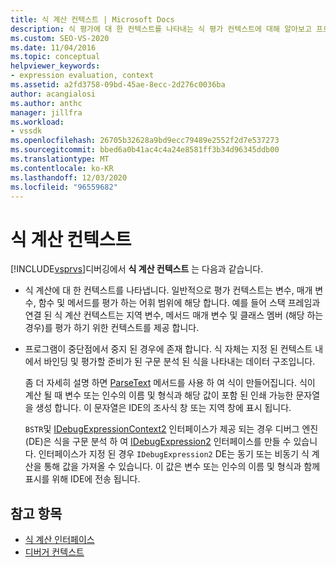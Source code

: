 ```yaml
---
title: 식 계산 컨텍스트 | Microsoft Docs
description: 식 평가에 대 한 컨텍스트를 나타내는 식 평가 컨텍스트에 대해 알아보고 프로그램이 중단점에서 중지 되었을 때 존재 합니다.
ms.custom: SEO-VS-2020
ms.date: 11/04/2016
ms.topic: conceptual
helpviewer_keywords:
- expression evaluation, context
ms.assetid: a2fd3758-09bd-45ae-8ecc-2d276c0036ba
author: acangialosi
ms.author: anthc
manager: jillfra
ms.workload:
- vssdk
ms.openlocfilehash: 26705b32628a9bd9ecc79489e2552f2d7e537273
ms.sourcegitcommit: bbed6a0b41ac4c4a24e8581ff3b34d96345ddb00
ms.translationtype: MT
ms.contentlocale: ko-KR
ms.lasthandoff: 12/03/2020
ms.locfileid: "96559682"
---
```

# <a name="expression-evaluation-context"></a>식 계산 컨텍스트
[!INCLUDE[vsprvs](../../code-quality/includes/vsprvs_md.md)]디버깅에서 **식 계산 컨텍스트** 는 다음과 같습니다.

- 식 계산에 대 한 컨텍스트를 나타냅니다. 일반적으로 평가 컨텍스트는 변수, 매개 변수, 함수 및 메서드를 평가 하는 어휘 범위에 해당 합니다. 예를 들어 스택 프레임과 연결 된 식 계산 컨텍스트는 지역 변수, 메서드 매개 변수 및 클래스 멤버 (해당 하는 경우)를 평가 하기 위한 컨텍스트를 제공 합니다.

- 프로그램이 중단점에서 중지 된 경우에 존재 합니다. 식 자체는 지정 된 컨텍스트 내에서 바인딩 및 평가할 준비가 된 구문 분석 된 식을 나타내는 데이터 구조입니다.

     좀 더 자세히 설명 하면 [ParseText](../../extensibility/debugger/reference/idebugexpressioncontext2-parsetext.md) 메서드를 사용 하 여 식이 만들어집니다. 식이 계산 될 때 변수 또는 인수의 이름 및 형식과 해당 값이 포함 된 인쇄 가능한 문자열을 생성 합니다. 이 문자열은 IDE의 조사식 창 또는 지역 창에 표시 됩니다.

     `BSTR`및 [IDebugExpressionContext2](../../extensibility/debugger/reference/idebugexpressioncontext2.md) 인터페이스가 제공 되는 경우 디버그 엔진 (DE)은 식을 구문 분석 하 여 [IDebugExpression2](../../extensibility/debugger/reference/idebugexpression2.md) 인터페이스를 만들 수 있습니다. 인터페이스가 지정 된 경우 `IDebugExpression2` DE는 동기 또는 비동기 식 계산을 통해 값을 가져올 수 있습니다. 이 값은 변수 또는 인수의 이름 및 형식과 함께 표시를 위해 IDE에 전송 됩니다.

## <a name="see-also"></a>참고 항목
- [식 계산 인터페이스](../../extensibility/debugger/reference/expression-evaluation-interfaces.md)
- [디버거 컨텍스트](../../extensibility/debugger/debugger-contexts.md)
